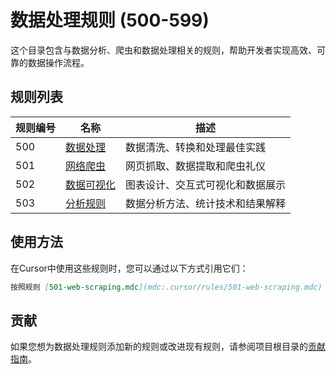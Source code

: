 # 数据处理规则 (500-599)

这个目录包含与数据分析、爬虫和数据处理相关的规则，帮助开发者实现高效、可靠的数据操作流程。

## 规则列表

| 规则编号 | 名称 | 描述 |
|---------|------|------|
| 500 | [数据处理](500-data-processing.mdc) | 数据清洗、转换和处理最佳实践 |
| 501 | [网络爬虫](501-web-scraping.mdc) | 网页抓取、数据提取和爬虫礼仪 |
| 502 | [数据可视化](502-data-visualization.mdc) | 图表设计、交互式可视化和数据展示 |
| 503 | [分析规则](503-analytics.mdc) | 数据分析方法、统计技术和结果解释 |

## 使用方法

在Cursor中使用这些规则时，您可以通过以下方式引用它们：

```markdown
按照规则 [501-web-scraping.mdc](mdc:.cursor/rules/501-web-scraping.mdc) 设计爬虫程序
```

## 贡献

如果您想为数据处理规则添加新的规则或改进现有规则，请参阅项目根目录的[贡献指南](../README.md#贡献指南)。 